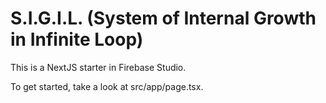 
# S.I.G.I.L. (System of Internal Growth in Infinite Loop)

This is a NextJS starter in Firebase Studio.

To get started, take a look at src/app/page.tsx.
